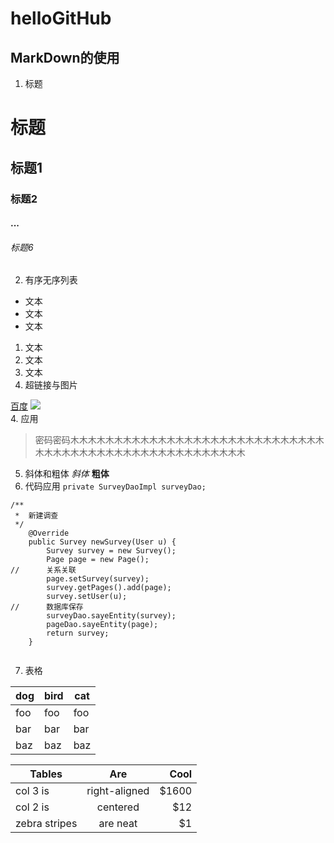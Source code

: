 # helloGitHub

## MarkDown的使用
1. 标题
# 标题
## 标题1
### 标题2
#### ...  
###### 标题6  

2. 有序无序列表
- 文本
- 文本
- 文本
1. 文本
2. 文本
3. 文本  
3. 超链接与图片  

[百度](https://www.baidu.com/)
![](http://pic38.nipic.com/20140217/2531170_083242161000_2.jpg)  
4. 应用
> 密码密码木木木木木木木木木木木木木木木木木木木木木木木木木木木木木木木木木木木木木木木木木木木木木木木木木木木木木
5. 斜体和粗体
*斜体* **粗体**
6. 代码应用
`private SurveyDaoImpl surveyDao;`
```
/**
 * 	新建调查
 */
	@Override
	public Survey newSurvey(User u) {
		Survey survey = new Survey();
		Page page = new Page();
//		关系关联
		page.setSurvey(survey);
		survey.getPages().add(page);
		survey.setUser(u);
//		数据库保存
		surveyDao.sayeEntity(survey);
		pageDao.sayeEntity(page);
		return survey;
	}
	
```  
7. 表格

dog | bird | cat
----|------|----
foo | foo  | foo
bar | bar  | bar
baz | baz  | baz  

| Tables        | Are           | Cool  |
| ------------- |:-------------:| -----:|
| col 3 is      | right-aligned | $1600 |
| col 2 is      | centered      |   $12 |
| zebra stripes | are neat      |    $1 |

 
